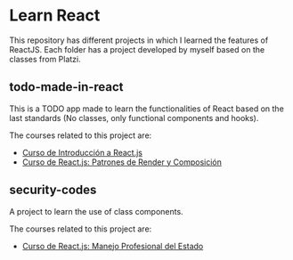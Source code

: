 # Learn React

This repository has different projects in which I learned the features of ReactJS. Each folder has a project developed by myself based on the classes from Platzi.

## todo-made-in-react

This is a TODO app made to learn the functionalities of React based on the last standards (No classes, only functional components and hooks).

The courses related to this project are:
- [Curso de Introducción a React.js](https://platzi.com/cursos/react/)
- [Curso de React.js: Patrones de Render y Composición](https://platzi.com/cursos/react-patrones-render/)

## security-codes

A project to learn the use of class components.

The courses related to this project are:
- [Curso de React.js: Manejo Profesional del Estado](https://platzi.com/cursos/react-estado/)
